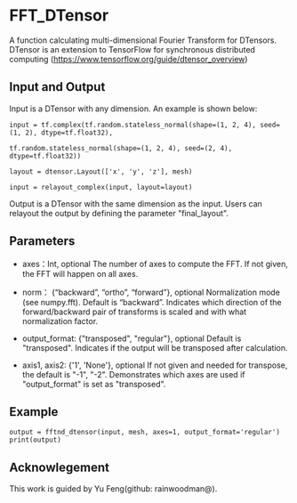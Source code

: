 
# FFT_DTensor
A function calculating multi-dimensional Fourier Transform for DTensors. DTensor is an extension to TensorFlow for synchronous distributed computing (https://www.tensorflow.org/guide/dtensor_overview)

## Input and Output

Input is a DTensor with any dimension. An example is shown below:

	input = tf.complex(tf.random.stateless_normal(shape=(1, 2, 4), seed=(1, 2), dtype=tf.float32),

	tf.random.stateless_normal(shape=(1, 2, 4), seed=(2, 4), dtype=tf.float32))

	layout = dtensor.Layout(['x', 'y', 'z'], mesh)

	input = relayout_complex(input, layout=layout)

Output is a DTensor with the same dimension as the input. Users can relayout the output by defining the parameter "final_layout".

## Parameters
* axes：Int, optional
    The number of axes to compute the FFT. If not given, the FFT will happen on all axes.

* norm： {“backward”, “ortho”, “forward”}, optional
    Normalization mode (see numpy.fft). Default is “backward”. Indicates which direction of the forward/backward pair of transforms is scaled and with what normalization factor.

* output_format: {"transposed", "regular"}, optional
    Default is "transposed". Indicates if the output will be transposed after calculation.
    
 *  axis1, axis2: {'1', 'None'}, optional
	 If not given and needed for transpose, the default is "-1", "-2". Demonstrates which axes are used if "output_format" is set as "transposed".
	 

## Example
	output = fftnd_dtensor(input, mesh, axes=1, output_format='regular')
	print(output)
 
## Acknowlegement
This work is guided by Yu Feng(github: rainwoodman@). 
